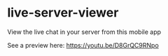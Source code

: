 # live-server-viewer
View the live chat in your server from this mobile app

See a preview here: https://youtu.be/D8GrQC9RNpo
